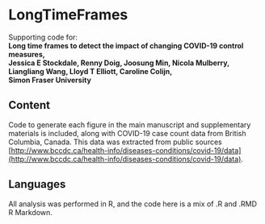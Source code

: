 # LongTimeFrames

Supporting code for:  
**Long time frames to detect the impact of changing COVID-19 control measures,  
Jessica E Stockdale, Renny Doig, Joosung Min, Nicola Mulberry,  Liangliang Wang,  Lloyd T Elliott,  Caroline Colijn,  
Simon Fraser University**

## Content

Code to generate each figure in the main manuscript and supplementary materials is included, along with COVID-19 case count data from British Columbia, Canada. This data was extracted from public sources [http://www.bccdc.ca/health-info/diseases-conditions/covid-19/data](http://www.bccdc.ca/health-info/diseases-conditions/covid-19/data).

## Languages

All analysis was performed in R, and the code here is a mix of .R and .RMD R Markdown. 
